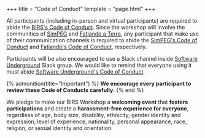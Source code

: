 +++
title = "Code of Conduct"
template = "page.html"
+++

All participants (including in-person and virtual participants) are required to
abide the [BIRS's Code of Conduct][birs-coc].
Since the workshop will involve the communities of [SimPEG][simpeg] and
[Fatiando a Terra][fatiando], any participant that make use of their
communication channels is required to abide the [SimPEG's
Code of Conduct][simpeg-coc] and [Fatiando's Code of Conduct][fatiando-coc],
respectively.

Participants will be also encouraged to use a Slack channel inside [Software
Underground][swung] Slack group. We would like to remind that everyone using it
must abide [Software Underground's Code of Conduct][swung-coc].

{% admonition(title="Important") %}
**We encourage every participant to review these Code of Conducts carefully.**
{% end %}

We pledge to make our BIRS Workshop a **welcoming event** that **fosters
participations** and create a **harassment-free experience for everyone**,
regardless of age, body size, disability, ethnicity, gender identity and
expression, level of experience, nationality, personal appearance, race,
religion, or sexual identity and orientation.

[birs-coc]: https://www.birs.ca/app//webroot/files/EDIB/BIRS-Code-of-Conduct.pdf
[fatiando-coc]: https://github.com/fatiando/community/blob/main/CODE_OF_CONDUCT.md
[simpeg-coc]: https://github.com/simpeg/simpeg/blob/main/CODE_OF_CONDUCT.md
[fatiando]: https://www.fatiando.org
[simpeg]: https://simpeg.xyz
[swung]: https://softwareunderground.org
[swung-coc]: https://softwareunderground.org/code-of-conduct
